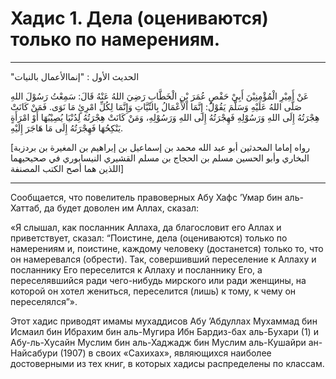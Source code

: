 <h1 class="hadith-header">Хадис 1. Дела (оцениваются) только по намерениям.</h1>

<hr>

<p class="arabic-text">"الحديث الأول : "إنماالأعمال بالنيات</p>
<p class="arabic-text">عَنْ أَمِيْرِ الْمُؤْمِنِيْنَ أَبِيْ حَفْصٍ عُمَرَ بْنِ الْخَطَّابِ رَضِيَ اللهُ عَنْهُ قَالَ: سَمِعْتُ رَسُوْلَ اللهِ صَلَّى اللهُ عَلَيْهِ وَسَلَّمَ يَقُوْلُ:
إِنَّمَا اْلأَعْمَالُ بِالنِّيَّاتِ وَإِنَّمَا لِكُلِّ امْرِئٍ مَا نَوَى. فَمَنْ كَانَتْ هِجْرَتُهُ إِلَى اللهِ وَرَسُوْلِهِ فَهِجْرَتُهُ إِلَى اللهِ وَرَسُوْلِهِ، وَمَنْ كَانَتْ هِجْرَتُهُ لِدُنْيَا يُصِيْبُهَا أَوْ امْرَأَةٍ يَنْكِحُهَا فَهِجْرَتُهُ إِلَى مَا هَاجَرَ إِلَيْهِ.</p>
<p class="arabic-subtext">[رواه إماما المحدثين أبو عبد الله محمد بن إسماعيل بن إبراهيم بن المغيرة بن بردزبة البخاري وأبو الحسين مسلم بن الحجاج بن مسلم القشيري النيسابوري في صحيحيهما اللذين هما أصح الكتب المصنفة]</p>

<hr>
 
<p class="russian-text">
  Сообщается, что повелитель правоверных Абу Хафс ’Умар бин аль-Хаттаб, да будет доволен им Аллах, сказал: 
</p>

<p class="russian-text">«Я слышал, как посланник Аллаха, да благословит его Аллах и приветствует, сказал: “Поистине, дела (оцениваются) только по намерениям и, поистине, каждому человеку (достанется) только то, что он намеревался (обрести). Так, совершивший переселение к Аллаху и посланнику Его переселится к Аллаху и посланнику Его, а переселявшийся ради чего-нибудь мирского или ради женщины, на которой он хотел жениться, переселится (лишь) к тому, к чему он переселялся”».</p>
 
<p class="russian-subtext">Этот хадис приводят имамы мухаддисов Абу ’Абдуллах Мухаммад бин Исмаил бин Ибрахим бин аль-Мугира Ибн Бардиз-бах аль-Бухари (1) и Абу-ль-Хусайн Муслим бин аль-Хаджадж бин Муслим аль-Кушайри ан-Найсабури (1907) в своих «Сахихах», являющихся наиболее достоверными из тех книг, в которых хадисы распределены по классам.</p>
